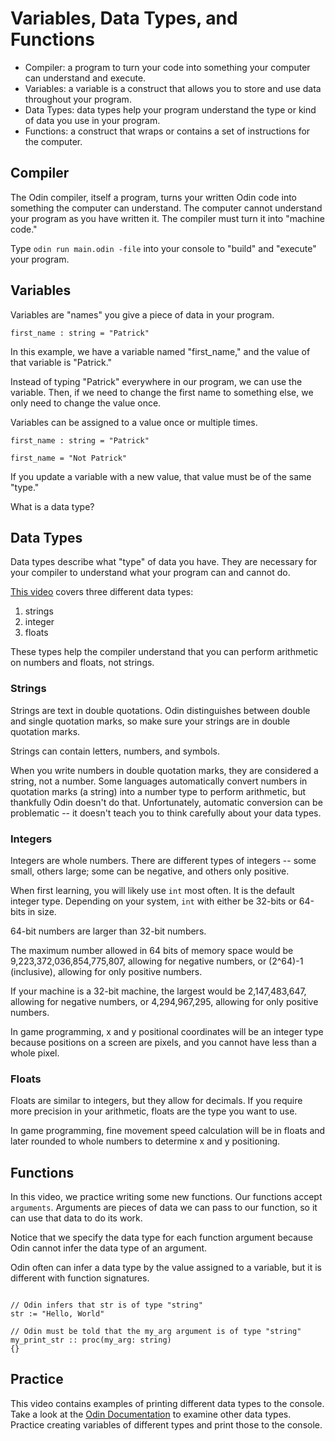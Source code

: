 # Variables, Data Types, and Functions

* Compiler: a program to turn your code into something your computer can understand and execute.
* Variables: a variable is a construct that allows you to store and use data throughout your program.
* Data Types: data types help your program understand the type or kind of data you use in your program.
* Functions: a construct that wraps or contains a set of instructions for the computer.

## Compiler

The Odin compiler, itself a program, turns your written Odin code into something the computer can understand. The computer cannot understand your program as you have written it. The compiler must turn it into "machine code."

Type `odin run main.odin -file` into your console to "build" and "execute" your program.

## Variables

Variables are "names" you give a piece of data in your program.

```odin
first_name : string = "Patrick"
```

In this example, we have a variable named "first_name," and the value of that variable is "Patrick."

Instead of typing "Patrick" everywhere in our program, we can use the variable. Then, if we need to change the first name to something else, we only need to change the value once.

Variables can be assigned to a value once or multiple times.

```odin
first_name : string = "Patrick"

first_name = "Not Patrick"
```

If you update a variable with a new value, that value must be of the same "type."

What is a data type?

## Data Types

Data types describe what "type" of data you have. They are necessary for your compiler to understand what your program can and cannot do.

[This video](https://www.youtube.com/watch?v=JlpSO1-m_bo) covers three different data types:

1) strings
2) integer
3) floats

These types help the compiler understand that you can perform arithmetic on numbers and floats, not strings.

### Strings

Strings are text in double quotations. Odin distinguishes between double and single quotation marks, so make sure your strings are in double quotation marks.

Strings can contain letters, numbers, and symbols.

When you write numbers in double quotation marks, they are considered a string, not a number. Some languages automatically convert numbers in quotation marks (a string) into a number type to perform arithmetic, but thankfully Odin doesn't do that. Unfortunately, automatic conversion can be problematic -- it doesn't teach you to think carefully about your data types.

### Integers

Integers are whole numbers. There are different types of integers -- some small, others large; some can be negative, and others only positive.

When first learning, you will likely use `int` most often. It is the default integer type. Depending on your system, `int` with either be 32-bits or 64-bits in size.

64-bit numbers are larger than 32-bit numbers.

The maximum number allowed in 64 bits of memory space would be 9,223,372,036,854,775,807, allowing for negative numbers, or (2^64)-1 (inclusive), allowing for only positive numbers.

If your machine is a 32-bit machine, the largest would be 2,147,483,647, allowing for negative numbers, or 4,294,967,295, allowing for only positive numbers.

In game programming, x and y positional coordinates will be an integer type because positions on a screen are pixels, and you cannot have less than a whole pixel.

### Floats

Floats are similar to integers, but they allow for decimals. If you require more precision in your arithmetic, floats are the type you want to use.

In game programming, fine movement speed calculation will be in floats and later rounded to whole numbers to determine x and y positioning.

## Functions

In this video, we practice writing some new functions. Our functions accept `arguments`. Arguments are pieces of data we can pass to our function, so it can use that data to do its work.

Notice that we specify the data type for each function argument because Odin cannot infer the data type of an argument.

Odin often can infer a data type by the value assigned to a variable, but it is different with function signatures.

```odin

// Odin infers that str is of type "string"
str := "Hello, World"

// Odin must be told that the my_arg argument is of type "string"
my_print_str :: proc(my_arg: string)
{}

```

## Practice

This video contains examples of printing different data types to the console. Take a look at the [Odin Documentation](http://odin-lang.org/docs/overview/) to examine other data types. Practice creating variables of different types and print those to the console.




